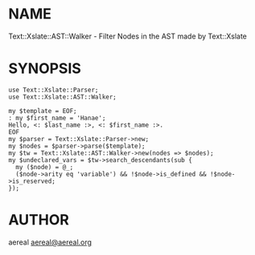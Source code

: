 # NAME

Text::Xslate::AST::Walker - Filter Nodes in the AST made by Text::Xslate

# SYNOPSIS

    use Text::Xslate::Parser;
    use Text::Xslate::AST::Walker;

    my $template = EOF;
    : my $first_name = 'Hanae';
    Hello, <: $last_name :>, <: $first_name :>.
    EOF
    my $parser = Text::Xslate::Parser->new;
    my $nodes = $parser->parse($template);
    my $tw = Text::Xslate::AST::Walker->new(nodes => $nodes);
    my $undeclared_vars = $tw->search_descendants(sub {
      my ($node) = @_;
      ($node->arity eq 'variable') && !$node->is_defined && !$node->is_reserved;
    });

# AUTHOR

aereal <aereal@aereal.org>
